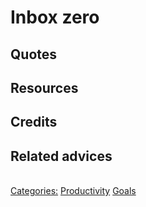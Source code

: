 # Inbox zero

## Quotes

## Resources

## Credits

## Related advices
<br/>[Categories:](../Categories/index.md) [Productivity](../Categories/Productivity.md) [Goals](../Categories/Goals.md)